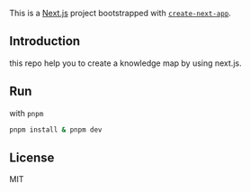 This is a [Next.js](https://nextjs.org/) project bootstrapped with [`create-next-app`](https://github.com/vercel/next.js/tree/canary/packages/create-next-app).

## Introduction

this repo help you to create a knowledge map by using next.js.

## Run

with `pnpm`

```bash
pnpm install & pnpm dev
```

## License
MIT